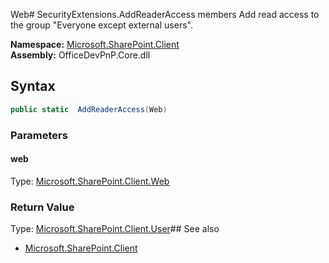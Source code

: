Web# SecurityExtensions.AddReaderAccess members
Add read access to the group "Everyone except external users".  

**Namespace:** [Microsoft.SharePoint.Client](Microsoft.SharePoint.Client.md)  
**Assembly:** OfficeDevPnP.Core.dll  
## Syntax
```C#
public static  AddReaderAccess(Web)
```
### Parameters
#### web
Type: [Microsoft.SharePoint.Client.Web](Microsoft.SharePoint.Client.Web.md) 
#### 
### Return Value
Type: [Microsoft.SharePoint.Client.User](Microsoft.SharePoint.Client.User.md)## See also
- [Microsoft.SharePoint.Client](Microsoft.SharePoint.Client.md)
